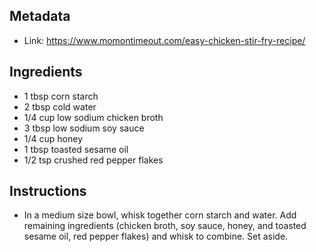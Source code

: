## Metadata
- Link: https://www.momontimeout.com/easy-chicken-stir-fry-recipe/

## Ingredients
- 1 tbsp corn starch
- 2 tbsp cold water
- 1/4 cup low sodium chicken broth
- 3 tbsp low sodium soy sauce
- 1/4 cup honey
- 1 tbsp toasted sesame oil
- 1/2 tsp crushed red pepper flakes

## Instructions
- In a medium size bowl, whisk together corn starch and water. Add remaining ingredients (chicken broth, soy sauce, honey, and toasted sesame oil, red pepper flakes) and whisk to combine. Set aside.
    